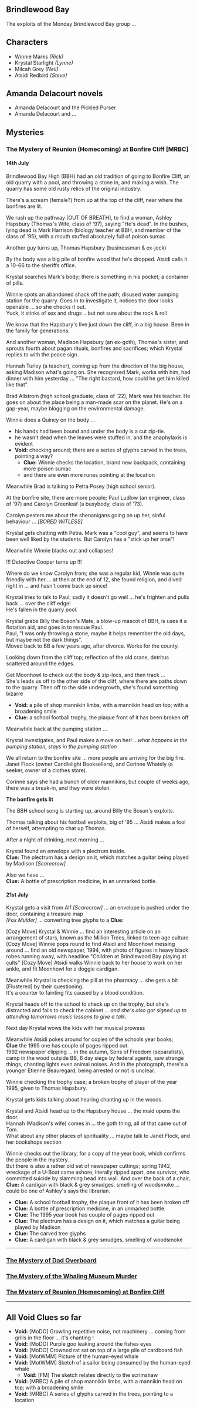 ## Brindlewood Bay

The exploits of the Monday Brindlewood Bay group ...

## Characters

* Winnie Marks        *(Rick)*
* Krystal Starlight   *(Lynne)*
* Milcah Grey         *(Neil)*
* Atsidi Redbird      *(Steve)*

## Amanda Delacourt novels

* Amanda Delacourt and the Pickled Purser
* Amanda Delacourt and ...

## Mysteries

### The Mystery of Reunion (Homecoming) at Bonfire Cliff [MRBC]

#### 14th July

Brindlewood Bay High (BBH) had an old tradition of going to Bonfire Cliff, an old quarry with a pool, and throwing a stone in, and making a wish.
The quarry has some old rusty relics of the original industry.

There's a scream (female?) from up at the top of the cliff, near where the bonfires are lit.

We rush up the pathway [OUT OF BREATH], to find a woman, Ashley Hapsbury (Thomas's Wife, class of '97), saying "He's dead".
In the bushes, lying dead is Mark Harrison (biology teacher at BBH, and member of the class of '95), with a mouth stuffed absolutely full of poison sumac.<br>

Another guy turns up, Thomas Hapsbury (businessman & ex-jock)<br>

By the body was a big pile of bonfire wood that he's dropped. Atsidi calls it a 10-66 to the sheriffs office.

Krystal searches Mark's body; there is something in his pocket; a container of pills.

Winnie spots an abandoned shack off the path; disused water pumping station for the quarry. Goes in to investigate it, notices the door looks openable ... so she checks it out.<br>
Yuck, it stinks of sex and drugs .. but not sure about the rock & roll

We know that the Hapsbury's live just down the cliff, in a big house. Been in the family for generations.

And another woman, Madison Hapsbury (an ex-goth), Thomas's sister, and sprouts fourth about pagan rituals, bonfires and sacrifices; which Krystal replies to with the peace sign.

Hannah Turley (a teacher), coming up from the direction of the big house, asking Madison what's going on. She recognised Mark, works with him, had dinner with him yesterday ... "The right bastard, how could he get him killed like that".

Brad Allstrom (high school graduate, class of '22), Mark was his teacher. He goes on about the place being a man-made scar on the planet. He's on a gap-year, maybe blogging on the environmental damage.

Winnie does a Quincy on the body ...

* his hands had been bound and under the body is a cut zip-tie.
* he wasn't dead when the leaves were stuffed in, and the anaphylaxis is evident
* **Void:**  checking around; there are a series of glyphs carved in the trees, pointing a way?
  * **Clue:**  Winnie checks the location, brand new backpack, containing more poison sumac
  * and there are even more runes pointing at the location

Meanwhile Brad is talking to Petra Posey (high school senior).

At the bonfire site, there are more people; Paul Ludlow (an engineer, class of '97) and Carolyn Greenleaf (a busybody, class of '73).

Carolyn pesters me about the shenanigans going on up her, sinful behaviour ... *[BORED WITLESS]*

Krystal gets chatting with Petra. Mark was a "cool guy", and seems to have been well liked by the students. But Carolyn has a "stick up her arse"!

Meanwhile Winnie blacks out and collapses!

!!! Detective Cooper turns up !!!

Where do we know Carolyn from; she was a regular kid, Winnie was quite friendly with her ... at then at the end of 12, she found religion, and dived right in ... and hasn't come back up since!

Krystal tries to talk to Paul; sadly it doesn't go well ... he's frighten and pulls back ... over the cliff edge!<br>
He's fallen in the quarry pool.

Krystal grabs Billy the Boson's Mate, a blow-up mascot of BBH, is uses it a flotation aid, and goes in to rescue Paul.<br>
Paul, "I was only throwing a stone, maybe it helps remember the old days, but maybe not the dark things".<br>
Moved back to BB a few years ago, after divorce. Works for the county.

Looking down from the cliff top; reflection of the old crane, detritus scattered around the edges.

Get Moonhowl to check out the body & zip-locs, and then track ... <br>
She's leads us off to the other side of the cliff, where there are paths down to the quarry.
Then off to the side undergrowth, she's found something bizarre<br>

* **Void:**  a pile of shop mannikin limbs, with a mannikin head on top; with a broadening smile <br>
* **Clue:**  a school football trophy, the plaque front of it has been broken off

Meanwhile back at the pumping station ... <br>

Krystal investigates, and Paul makes a move on her! ...*what happens in the pumping station, stays in the pumping station*

We all return to the bonfire site ... more people are arriving for the big fire. Janet Flock (owner Candlelight Booksellers), and Corinne Whately (a seeker, owner of a clothes store).

Corinne says she had a bunch of older mannikins, but couple of weeks ago, there was a break-in, and they were stolen.

**The bonfire gets lit**

The BBH school song is starting up, around Billy the Bosun's exploits.

Thomas talking about his football exploits, big of '95 ... Atsidi makes a fool of herself, attempting to chat up Thomas.

After a night of drinking, next morning ...

Krystal found an envelope with a plectrum inside. <br>
**Clue:** The plectrum has a design on it, which matches a guitar being played by Madison *[Scarecrow]*

Also we have ...<br>
**Clue:** A bottle of prescription medicine, in an unmarked bottle.

#### 21st July

Krystal gets a visit from Alf *[Scarecrow]* ... an envelope is pushed under the door, containing a treasure map<br>
*[Fox Mulder]* ... converting tree glyphs to a **Clue:**

[Cozy Move] Krystal & Winnie ... find an interesting article on an arrangement of stars, known as the Million Trees, linked to teen age culture<br>
[Cozy Move] Winnie pops round to find Atsidi and Moonhowl messing around ... find an old newspaper, 1994, with photo of figures in heavy black robes running away, with headline "Children at Brindlewood Bay playing at cults"
[Cozy Move] Atsidi walks Winnie back to her house to work on her ankle, and fit Moonhowl for a doggie cardigan.

Meanwhile Krystal is checking the pill at the pharmacy ... she gets a bit [Flustered] by their questioning. <br>
It's a counter to fainting fits caused by a blood condition.

Krystal heads off to the school to check up on the trophy, but she's distracted and fails to check the cabinet ... *and she's also got signed up to attending tomorrows music lessons to give a talk.*

Next day Krystal wows the kids with her musical prowess

Meanwhile Atsidi pokes around for copies of the schools year books; <br>
**Clue** the 1995 one has couple of pages ripped out.<br>
1992 newspaper clipping ... in the autumn, Sons of Freedom (separatists), camp in the wood outside BB, 6 day siege by federal agents, saw strange things, chanting lights even animal noises. And in the photograph, there's a younger Etienne Beauregard, being arrested or not is unclear.

Winnie checking the trophy case; a broken trophy of player of the year 1995, given to Thomas Hapsbury.

Krystal gets kids talking about hearing chanting up in the woods.

Krystal and Atsidi head up to the Hapsbury house ... the maid opens the door.<br>
Hannah (Madison's wife) comes in ... the goth thing, all of that came out of Tom.<br>
What about any other places of spirituality ... maybe talk to Janet Flock, and her bookshops section <br>

Winnie checks out the library, for a copy of the year book, which confirms the people in the mystery.<br>
But there is also a rather old set of newspaper cuttings; spring 1942, wreckage of a U-Boat came ashore, literally ripped apart, one survivor, who committed suicide by slamming head into wall.
And over the back of a chair, **Clue:** A cardigan with black & grey smudges, smelling of woodsmoke ... could be one of Ashley's says the librarian.


* **Clue:** A school football trophy, the plaque front of it has been broken off
* **Clue:** A bottle of prescription medicine, in an unmarked bottle.
* **Clue:** The 1995 year book has couple of pages ripped out
* **Clue:** The plectrum has a design on it, which matches a guitar being played by Madison
* **Clue:** The carved tree glyphs
* **Clue:** A cardigan with black & grey smudges, smelling of woodsmoke

---

### <a target="_blank" href="https://steveculshaw.github.io/brindlewoodbay/mystery-of-the-dad-overboard.html">The Mystery of Dad Overboard</a>

### <a target="_blank" href="https://steveculshaw.github.io/brindlewoodbay/mystery-of-the-whaling-museum-murder.html">The Mystery of the Whaling Museum Murder</a>

### <a target="_blank" href="https://steveculshaw.github.io/brindlewoodbay/mystery-of-reunion-at-bonfire-cliff.html">The Mystery of Reunion (Homecoming) at Bonfire Cliff</a>

---

## All Void Clues so far

* **Void:** [MoDO] Growling repetitive noise, not machinery ... coming from grills in the floor ... it's chanting !
* **Void:** [MoDO] Purple goo leaking around the fishes eyes
* **Void:** [MoDO] Crowned rat sat on top of a large pile of cardboard fish
* **Void:** [MotWMM] Picture of the human-eyed whale
* **Void:** [MotWMM] Sketch of a sailor being consumed by the human-eyed whale
  * **Void:** [FM] The sketch relates directly to the scrimshaw
* **Void:** [MRBC] A pile of shop mannikin limbs, with a mannikin head on top; with a broadening smile
* **Void:** [MRBC] A series of glyphs carved in the trees, pointing to a location
